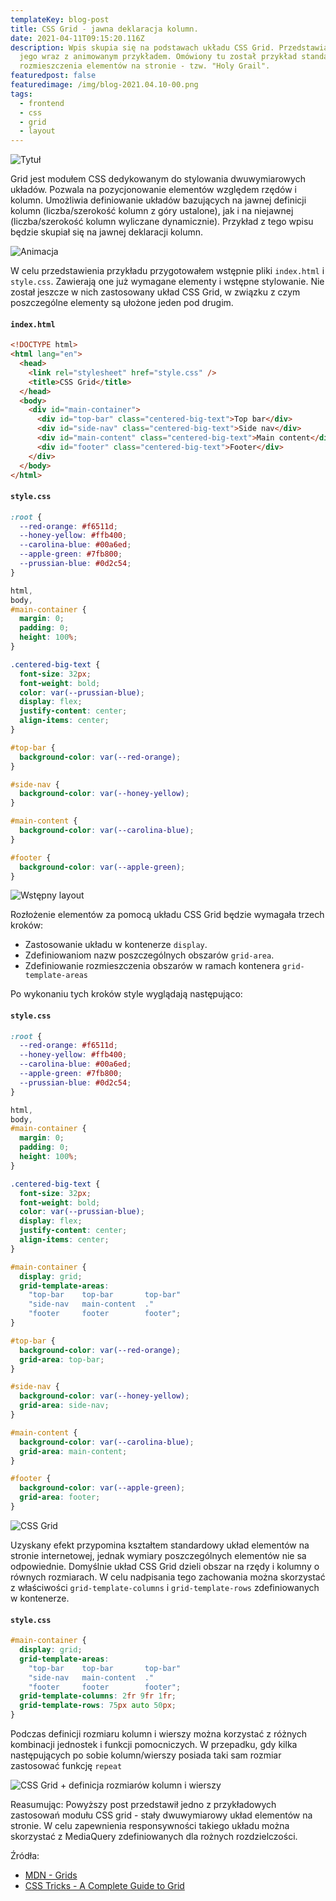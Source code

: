 ```yaml
---
templateKey: blog-post
title: CSS Grid - jawna deklaracja kolumn.
date: 2021-04-11T09:15:20.116Z
description: Wpis skupia się na podstawach układu CSS Grid. Przedstawia część
  jego wraz z animowanym przykładem. Omówiony tu został przykład standardowego
  rozmieszczenia elementów na stronie - tzw. "Holy Grail".
featuredpost: false
featuredimage: /img/blog-2021.04.10-00.png
tags:
  - frontend
  - css
  - grid
  - layout
---
```

![Tytuł](/img/blog-2021.04.10-00.png "Tytuł")

Grid jest modułem CSS dedykowanym do stylowania dwuwymiarowych układów. Pozwala na pozycjonowanie elementów względem rzędów i kolumn. Umożliwia definiowanie układów bazujących na jawnej definicji kolumn (liczba/szerokość kolumn z góry ustalone), jak i na niejawnej (liczba/szerokość kolumn wyliczane dynamicznie). Przykład z tego wpisu będzie skupiał się na jawnej deklaracji kolumn.

![Animacja](/img/blog-2021.04.10-01.gif "Animacja")

W celu przedstawienia przykładu przygotowałem wstępnie pliki `index.html` i  `style.css`. Zawierają one już wymagane elementy i wstępne stylowanie. Nie został jeszcze w nich zastosowany układ CSS Grid, w związku z czym poszczególne elementy są ułożone jeden pod drugim.

#### **`index.html`**

```html
<!DOCTYPE html>
<html lang="en">
  <head>
    <link rel="stylesheet" href="style.css" />
    <title>CSS Grid</title>
  </head>
  <body>
    <div id="main-container">
      <div id="top-bar" class="centered-big-text">Top bar</div>
      <div id="side-nav" class="centered-big-text">Side nav</div>
      <div id="main-content" class="centered-big-text">Main content</div>
      <div id="footer" class="centered-big-text">Footer</div>
    </div>
  </body>
</html>
```

#### **`style.css`**

```css
:root {
  --red-orange: #f6511d;
  --honey-yellow: #ffb400;
  --carolina-blue: #00a6ed;
  --apple-green: #7fb800;
  --prussian-blue: #0d2c54;
}

html,
body,
#main-container {
  margin: 0;
  padding: 0;
  height: 100%;
}

.centered-big-text {
  font-size: 32px;
  font-weight: bold;
  color: var(--prussian-blue);
  display: flex;
  justify-content: center;
  align-items: center;
}

#top-bar {
  background-color: var(--red-orange);
}

#side-nav {
  background-color: var(--honey-yellow);
}

#main-content {
  background-color: var(--carolina-blue);
}

#footer {
  background-color: var(--apple-green);
}
```

![Wstępny layout](/img/blog-2021.04.10-02.jpg "Wstępny layout")

Rozłożenie elementów za pomocą układu CSS Grid będzie wymagała trzech kroków:

* Zastosowanie układu w kontenerze `display`.
* Zdefiniowaniom nazw poszczególnych obszarów `grid-area`.
* Zdefiniowanie rozmieszczenia obszarów w ramach kontenera `grid-template-areas`

Po wykonaniu tych kroków style wyglądają następująco:

#### **`style.css`**

```css
:root {
  --red-orange: #f6511d;
  --honey-yellow: #ffb400;
  --carolina-blue: #00a6ed;
  --apple-green: #7fb800;
  --prussian-blue: #0d2c54;
}

html,
body,
#main-container {
  margin: 0;
  padding: 0;
  height: 100%;
}

.centered-big-text {
  font-size: 32px;
  font-weight: bold;
  color: var(--prussian-blue);
  display: flex;
  justify-content: center;
  align-items: center;
}

#main-container {
  display: grid;
  grid-template-areas:
    "top-bar    top-bar       top-bar"
    "side-nav   main-content  ."
    "footer     footer        footer";
}

#top-bar {
  background-color: var(--red-orange);
  grid-area: top-bar;
}

#side-nav {
  background-color: var(--honey-yellow);
  grid-area: side-nav;
}

#main-content {
  background-color: var(--carolina-blue);
  grid-area: main-content;
}

#footer {
  background-color: var(--apple-green);
  grid-area: footer;
}
```

![CSS Grid](/img/blog-2021.04.10-03.jpg "CSS Grid")

Uzyskany efekt przypomina kształtem standardowy układ elementów na stronie internetowej, jednak wymiary poszczególnych elementów nie sa odpowiednie. Domyślnie układ CSS Grid dzieli obszar na rzędy i kolumny o równych rozmiarach. W celu nadpisania tego zachowania można skorzystać z właściwości `grid-template-columns` i  `grid-template-rows` zdefiniowanych w kontenerze.

#### **`style.css`**

```css
#main-container {
  display: grid;
  grid-template-areas:
    "top-bar    top-bar       top-bar"
    "side-nav   main-content  ."
    "footer     footer        footer";
  grid-template-columns: 2fr 9fr 1fr;
  grid-template-rows: 75px auto 50px;
}
```

Podczas definicji rozmiaru kolumn i wierszy można korzystać z różnych kombinacji jednostek i funkcji pomocniczych. W przepadku, gdy kilka następujących po sobie kolumn/wierszy posiada taki sam rozmiar zastosować funkcję `repeat`

![CSS Grid + definicja rozmiarów kolumn i wierszy](/img/blog-2021.04.10-04.jpg "CSS Grid + definicja rozmiarów kolumn i wierszy")

Reasumując: Powyższy post przedstawił jedno z przykładowych zastosowań modułu CSS grid - stały dwuwymiarowy układ elementów na stronie. W celu zapewnienia responsywności takiego układu można skorzystać z MediaQuery zdefiniowanych dla rożnych rozdzielczości.

Źródła:

* [MDN - Grids](https://developer.mozilla.org/en-US/docs/Learn/CSS/CSS_layout/Grids)
* [CSS Tricks - A Complete Guide to Grid](https://css-tricks.com/snippets/css/complete-guide-grid/)